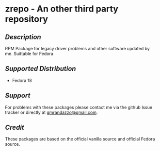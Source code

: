 **zrepo - An other third party repository**
==============

*Description*
--------------

RPM Package for legacy driver problems and other software updated by me.
Suittable for Fedora


*Supported Distribution*
--------------

- Fedora 18

*Support*
--------------

For problems with these packages please contact me via the github Issue tracker or directly at gmrandazzo@gmail.com.

*Credit*
--------------
These packages are based on the official vanilla source and official Fedora source.


